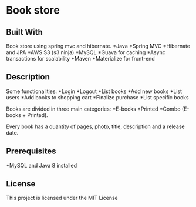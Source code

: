 # Book store

## Built With
Book store using spring mvc and hibernate.
*Java
*Spring MVC
*Hibernate and JPA
*AWS S3 (s3 ninja)
*MySQL
*Guava for caching
*Async transactions for scalability
*Maven
*Materialize for front-end


## Description
Some functionalities:
*Login
*Logout
*List books
*Add new books
*List users
*Add books to shopping cart
*Finalize purchase
*List specific books


Books are divided in three main categories:
*E-books
*Printed
*Combo (E-books + Printed).

Every book has a quantity of pages, photo, title, description and a release date.

## Prerequisites
*MySQL and Java 8 installed


## License
This project is licensed under the MIT License

